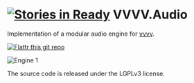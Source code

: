 [![Stories in Ready](https://badge.waffle.io/tebjan/vvvv.audio.png?label=ready&title=Ready)](https://waffle.io/tebjan/vvvv.audio)
VVVV.Audio
==========

Implementation of a modular audio engine for [vvvv](http://vvvv.org).

[![Flattr this git repo](http://api.flattr.com/button/flattr-badge-large.png)](https://flattr.com/submit/auto?user_id=tebjan&url=https://github.com/tebjan/VVVV.Audio&title=VVVV.Audio&language=C#&tags=github&category=software)

![Engine 1](http://vvvv.org/sites/default/files/screenshot1381297332.png "Engine 1")

The source code is released under the LGPLv3 license.
